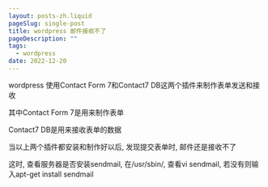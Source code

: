 ```yaml
---
layout: posts-zh.liquid
pageSlug: single-post
title: wordpress 邮件接收不了
pageDescription: ""
tags: 
  - wordpress
date: 2022-12-20
---
```


wordpress 使用Contact Form 7和Contact7 DB这两个插件来制作表单发送和接收

其中Contact Form 7是用来制作表单

Contact7 DB是用来接收表单的数据

当以上两个插件都安装和制作好以后, 发现提交表单时, 邮件还是接收不了

这时, 查看服务器是否安装sendmail, 在/usr/sbin/, 查看vi sendmail, 若没有则输入apt-get install sendmail